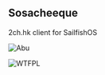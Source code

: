 ## Sosacheeque

2ch.hk client for SailfishOS

![Abu](https://pp.vk.me/c314527/v314527869/61be/A3pc4cpzFtg.jpg)

![WTFPL](http://www.wtfpl.net/wp-content/uploads/2012/12/wtfpl-badge-2.png)
